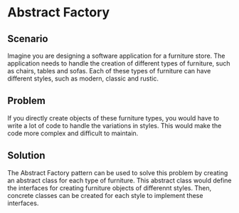 # Abstract Factory

## Scenario

Imagine you are designing a software application for a furniture store. The application needs to handle the creation of different types of furniture, such as chairs, tables and sofas. Each of these types of furniture can have different styles, such as modern, classic and rustic.

## Problem

If you directly create objects of these furniture types, you would have to write a lot of code to handle the variations in styles. This would make the code more complex and difficult to maintain.

## Solution

The Abstract Factory pattern can be used to solve this problem by creating an abstract class for each type of furniture. This abstract class would define the interfaces for creating furniture objects of differennt styles. Then, concrete classes can be created for each style to implement these interfaces.
